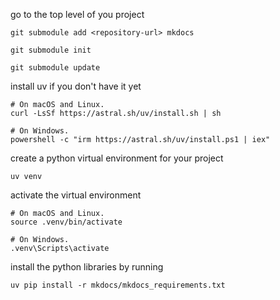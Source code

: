go to the top level of you project

`git submodule add <repository-url> mkdocs`

`git submodule init`

`git submodule update`


install uv if you don't have it yet

```
# On macOS and Linux.
curl -LsSf https://astral.sh/uv/install.sh | sh

# On Windows.
powershell -c "irm https://astral.sh/uv/install.ps1 | iex"
```

create a python virtual environment for your project

`uv venv`

activate the virtual environment
```
# On macOS and Linux.
source .venv/bin/activate

# On Windows.
.venv\Scripts\activate
```


install the python libraries by running 

`uv pip install -r mkdocs/mkdocs_requirements.txt`
